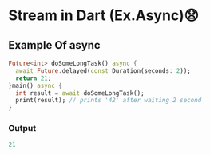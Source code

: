 # Stream in Dart (Ex.Async)😧
<h2>Example Of async</h2>

```dart
Future<int> doSomeLongTask() async {
  await Future.delayed(const Duration(seconds: 2));
  return 21;
}main() async {
  int result = await doSomeLongTask();
  print(result); // prints '42' after waiting 2 second
}
   ```
<h3>Output</h3>

```dart
21
   ```
